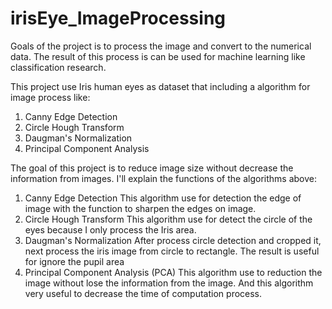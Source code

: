 # irisEye_ImageProcessing
Goals of the project is to process the image and convert to the numerical data. The result of this process is can be used for machine learning like classification research.

This project use Iris human eyes as dataset that including a algorithm for image process like:
1. Canny Edge Detection
2. Circle Hough Transform
3. Daugman's Normalization
4. Principal Component Analysis

The goal of this project is to reduce image size without decrease the information from images. I'll explain the functions of the algorithms above:
1. Canny Edge Detection
   This algorithm use for detection the edge of image with the function to sharpen the edges on image. 
2. Circle Hough Transform
   This algorithm use for detect the circle of the eyes because I only process the Iris area.
3. Daugman's Normalization
   After process circle detection and cropped it, next process the iris image from circle to rectangle. The result is useful for ignore the pupil area
4. Principal Component Analysis (PCA)
   This algorithm use to reduction the image without lose the information from the image. And this algorithm very useful to decrease the time of computation process.
